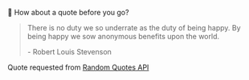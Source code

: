 📣 How about a quote before you go?

> There is no duty we so underrate as the duty of being happy. By being happy we sow anonymous benefits upon the world.
>
> <p>- Robert Louis Stevenson</p>

Quote requested from [Random Quotes API](https://github.com/lukePeavey/quotable)
